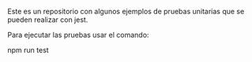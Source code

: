 Este es un repositorio con algunos ejemplos de pruebas unitarias que se pueden realizar con jest.

Para ejecutar las pruebas usar el comando:

npm run test